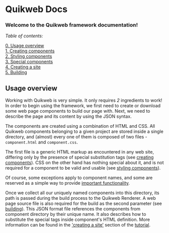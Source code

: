 # Quikweb Docs

### Welcome to the Quikweb framework documentation!

_Table of contents:_

[0. Usage overview](#quick-overview)<br>
[1. Creating components](TUTORIAL.md#creating-components)<br>
[2. Styling components](TUTORIAL.md#styling-components)<br>
[3. Special components](TUTORIAL.md#special-components)<br>
[4. Creating a site](TUTORIAL.md#creating-a-site)<br>
[5. Building](TUTORIAL.md#building)<br>

## Usage overview

Working with Quikweb is very simple. It only requires *2* ingredients to work! In order to begin using the framework, we first need to create or download some web page components to build our page with. Next, we need to describe the page and its content by using the JSON syntax.

The components are created using a combination of HTML and CSS. All Quikweb components belonging to a given project are stored inside a single directory, and (almost) every one of them is composed of two files - `component.html` and `component.css`. 

The first file is a generic HTML markup as encountered in any web site, differing only by the presence of special substitution tags (see [creating components](TUTORIAL.md#creating-components)). CSS on the other hand has nothing special about it, and is not required for a component to be valid and usable (see [styling components](TUTORIAL.md#styling-components)).

Of course, some exceptions apply to component names, and some are reserved as a simple way to provide [important functionality](TUTORIAL.md#special-components).

Once we collect all our uniquely named components into this directory, its path is passed during the build process to the Quikweb Renderer. A web page source file is also required for the build as the second parameter (see [building](TUTORIAL.md#building)). This JSON format file references the components from component directory by their unique name. It also describes how to substitute the special tags inside component's HTML definition. More information can be found in the ['creating a site'](TUTORIAL.md#creating-a-site) section of the [tutorial](TUTORIAL.md).


